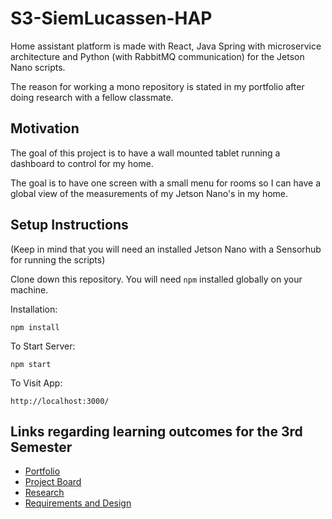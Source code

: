 # S3-SiemLucassen-HAP
Home assistant platform is made with React, Java Spring with microservice architecture and Python (with RabbitMQ communication) for the Jetson Nano scripts.

The reason for working a mono repository is stated in my portfolio after doing research with a fellow classmate.

## Motivation

The goal of this project is to have a wall mounted tablet running a dashboard to control for my home.

The goal is to have one screen with a small menu for rooms so I can have a global view of the measurements of my Jetson Nano's in my home.

## Setup Instructions

(Keep in mind that you will need an installed Jetson Nano with a Sensorhub for running the scripts)

Clone down this repository. You will need `npm` installed globally on your machine.  

Installation:

`npm install`  

To Start Server:

`npm start`  

To Visit App:

`http://localhost:3000/`  

## Links regarding learning outcomes for the 3rd Semester
  - [Portfolio](https://github.com/FHICT-S-Siem/S3-SiemLucassen-HAP/blob/main/portfolio.md)
  - [Project Board](https://github.com/FHICT-S-Siem/S3-SiemLucassen-HAP/projects/2)
  - [Research](https://github.com/FHICT-S-Owen/DiscordBotManager/blob/research/Research.md)
  - [Requirements and Design](https://github.com/FHICT-S-Siem/S3-SiemLucassen-HAP/blob/main/requirements-and-design.md)
